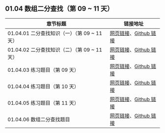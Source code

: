 ## 01.04 数组二分查找（第 09 ~ 11 天）

| 章节标题                               | 链接地址                                                     |
| -------------------------------------- | ------------------------------------------------------------ |
| 01.04.01 二分查找知识（一）（第 09 ~ 11 天） | [网页链接](https://datawhalechina.github.io/leetcode-notes/#/ch01/01.04/01.04.01-Array-Binary-Search-01)、[Github 链接](https://github.com/datawhalechina/leetcode-notes/blob/main/docs/ch01/01.04/01.04.01-Array-Binary-Search-01.md) |
| 01.04.02 二分查找知识（二）（第 09 ~ 11 天） | [网页链接](https://datawhalechina.github.io/leetcode-notes/#/ch01/01.04/01.04.02-Array-Binary-Search-02)、[Github 链接](https://github.com/datawhalechina/leetcode-notes/blob/main/docs/ch01/01.04/01.04.02-Array-Binary-Search-02.md) |
| 01.04.03 练习题目（第 09 天） | [网页链接](https://datawhalechina.github.io/leetcode-notes/#/ch01/01.04/01.04.03-Exercises)、[Github 链接](https://github.com/datawhalechina/leetcode-notes/blob/main/docs/ch01/01.04/01.04.03-Exercises.md) |
| 01.04.04 练习题目（第 10 天） | [网页链接](https://datawhalechina.github.io/leetcode-notes/#/ch01/01.04/01.04.04-Exercises)、[Github 链接](https://github.com/datawhalechina/leetcode-notes/blob/main/docs/ch01/01.04/01.04.04-Exercises.md) |
| 01.04.05 练习题目（第 11 天） | [网页链接](https://datawhalechina.github.io/leetcode-notes/#/ch01/01.04/01.04.05-Exercises)、[Github 链接](https://github.com/datawhalechina/leetcode-notes/blob/main/docs/ch01/01.04/01.04.05-Exercises.md) |
| 01.04.06 数组二分查找题目 | [网页链接](https://datawhalechina.github.io/leetcode-notes/#/ch01/01.04/01.04.06-Array-Binary-Search-List)、[Github 链接](https://github.com/datawhalechina/leetcode-notes/blob/main/docs/ch01/01.04/01.04.06-Array-Binary-Search-List.md) |
